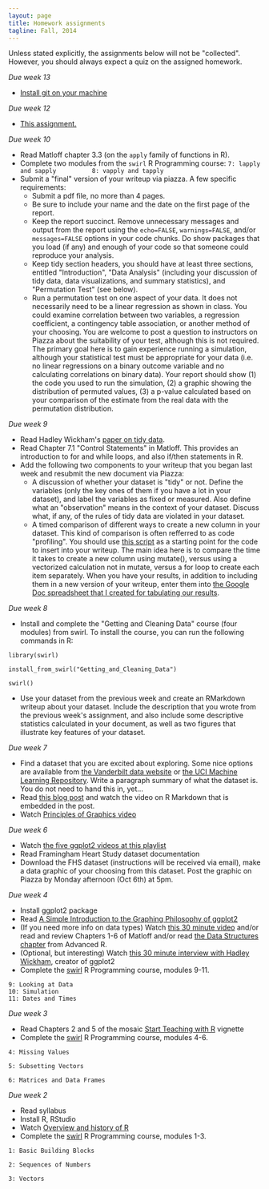 ```yaml
---
layout: page
title: Homework assignments
tagline: Fall, 2014
---
```




Unless stated explicitly, the assignments below will not be "collected". However, you should always expect a quiz on the assigned homework. 

<!-- Please select a blog entry that you'd like to present (briefly) on Wednesday, October 8th.  These should be from 2013 or later and relate to statistics, data science, or R. See http://simplystatistics.org, http://www.statsblogs.com, http://r-bloggers.com, http://fivethirtyeight.com, or http://www.statschat.org.nz for examples. Please submit your choice on Moodle by midnight on Monday.  The presentations will be no more than 90 seconds long and should provide a brief summary of the entry, why you found it interesting, and what question you have after reading it. -->

_Due week 13_

* [Install git on your machine](http://git-scm.com/book/en/v2/Getting-Started-Installing-Git)

_Due week 12_

* [This assignment.](../homework/homework-for-week-12.pdf)

_Due week 10_

* Read Matloff chapter 3.3 (on the `apply` family of functions in R).
* Complete two modules from the `swirl` R Programming course:
```7: lapply and sapply          8: vapply and tapply```
* Submit a "final" version of your writeup via piazza. A few specific requirements:
   + Submit a pdf file, no more than 4 pages.
   + Be sure to include your name and the date on the first page of the report.
   + Keep the report succinct. Remove unnecessary messages and output from the report using the `echo=FALSE`, `warnings=FALSE`, and/or `messages=FALSE` options in your code chunks. Do show packages that you load (if any) and enough of your code so that someone could reproduce your analysis. 
   + Keep tidy section headers, you should have at least three sections, entitled "Introduction", "Data Analysis" (including your discussion of tidy data, data visualizations, and summary statistics), and "Permutation Test" (see below).
   + Run a permutation test on one aspect of your data. It does not necessarily need to be a linear regression as shown in class. You could examine correlation between two variables, a regression coefficient, a contingency table association, or another method of your choosing. You are welcome to post a question to instructors on Piazza about the suitability of your test, although this is not required. The primary goal here is to gain experience running a simulation, although your statistical test must be appropriate for your data (i.e. no linear regressions on a binary outcome variable and no calculating correlations on binary data). Your report should show (1) the code you used to run the simulation, (2) a graphic showing the distribution of permuted values, (3) a p-value calculated based on your comparison of the estimate from the real data with the permutation distribution.




_Due week 9_

* Read Hadley Wickham's [paper on tidy data](http://vita.had.co.nz/papers/tidy-data.pdf).
* Read Chapter 7.1 "Control Statements" in Matloff. This provides an introduction to for and while loops, and also if/then statements in R.
* Add the following two components to your writeup that you began last week and resubmit the new document via Piazza:
    + A discussion of whether your dataset is "tidy" or not. Define the variables (only the key ones of them if you have a lot in your dataset), and label the variables as fixed or measured. Also define what an "observation" means in the context of your dataset. Discuss what, if any, of the rules of tidy data are violated in your dataset.
    + A timed comparison of different ways to create a new column in your dataset. This kind of comparison is often refferred to as code "profiling". You should use [this script](../scripts/new-column-script.R) as a starting point for the code to insert into your writeup. The main idea here is to compare the time it takes to create a new column using mutate(), versus using a vectorized calculation not in mutate, versus a for loop to create each item separately. When you have your results, in addition to including them in a new version of your writeup, enter them into [the Google Doc spreadsheet that I created for tabulating our results](https://docs.google.com/a/umass.edu/spreadsheets/d/1BDyPuKewUkkQerROXruCY3tKXqxz5YNizHcsvF_7bgI/edit?usp=sharing).

_Due week 8_

* Install and complete the "Getting and Cleaning Data" course (four modules) from swirl. To install the course, you can run the following commands in R:

```
library(swirl) 
```

```
install_from_swirl("Getting_and_Cleaning_Data") 
```

```
swirl()
```

* Use your dataset from the previous week and create an RMarkdown writeup about your dataset. Include the description that you wrote from the previous week's assignment, and also include some descriptive statistics calculated in your document, as well as two figures that illustrate key features of your dataset.


_Due week 7_

* Find a dataset that you are excited about exploring. Some nice options are available from [the Vanderbilt data website](http://biostat.mc.vanderbilt.edu/wiki/Main/DataSets) or [the UCI Machine Learning Repository](http://archive.ics.uci.edu/ml/). Write a paragraph summary of what the dataset is. You do not need to hand this in, yet...
* Read [this blog post](http://blog.rstudio.org/2014/06/18/r-markdown-v2/) and watch the video on R Markdown that is embedded in the post.
* Watch [Principles of Graphics video](https://www.youtube.com/watch?v=6lOvA_y7p7w)

_Due week 6_

* Watch [the five ggplot2 videos at this playlist](https://www.youtube.com/playlist?list=PLjTlxb-wKvXPhZ7tQwlROtFjorSj9tUyZ)
* Read Framingham Heart Study dataset documentation
* Download the FHS dataset (instructions will be received via email), make a data graphic of your choosing from this dataset. Post the graphic on Piazza by Monday afternoon (Oct 6th) at 5pm.

_Due week 4_

* Install ggplot2 package
* Read [A Simple Introduction to the Graphing Philosophy of ggplot2](http://tomhopper.me/2014/03/28/a-simple-introduction-to-the-graphing-philosophy-of-ggplot2/)
* (If you need more info on data types) Watch [this 30 minute video](https://www.youtube.com/watch?v=5AQM-yUX9zg&index=6&list=PLjTlxb-wKvXNSDfcKPFH2gzHGyjpeCZmJ) and/or read and review Chapters 1-6 of Matloff and/or read [the Data Structures chapter](http://adv-r.had.co.nz/Data-structures.html) from Advanced R. 
* (Optional, but interesting) Watch [this 30 minute interview with Hadley Wickham](https://www.youtube.com/watch?v=JxwxefRAu70), creator of ggplot2
* Complete the [swirl](http://swirlstats.com/students.html) R Programming course, modules 9-11.
```
9: Looking at Data           
10: Simulation                
11: Dates and Times 
```

_Due week 3_

* Read Chapters 2 and 5 of the mosaic [Start Teaching with R](http://cran.r-project.org/web/packages/mosaic/vignettes/V2StartTeaching.pdf) vignette
* Complete the [swirl](http://swirlstats.com/students.html) R Programming course, modules 4-6.

```
4: Missing Values
```

```
5: Subsetting Vectors
```

```
6: Matrices and Data Frames
```

_Due week 2_

* Read syllabus
* Install R, RStudio
* Watch [Overview and history of R](https://www.youtube.com/watch?v=kzxHxFHW6hs)
* Complete the [swirl](http://swirlstats.com/students.html) R Programming course, modules 1-3.

```
1: Basic Building Blocks
```

```
2: Sequences of Numbers
```

```
3: Vectors
```

